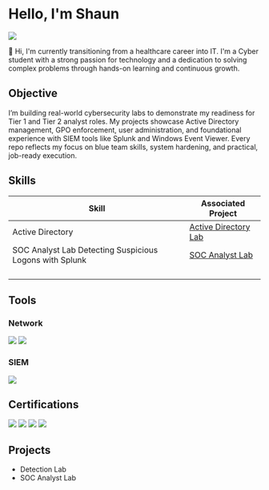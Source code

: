 # Hello, I'm Shaun
<a href="https://linkedin.com/in/shaun-carrillo"><img src="https://img.shields.io/badge/-LinkedIn-0072b1?&style=for-the-badge&logo=linkedin&logoColor=white" /></a>


👋 Hi, I'm currently transitioning from a healthcare career into IT. I'm a Cyber student with a strong passion for technology and a dedication to solving complex problems through hands-on learning and continuous growth.

## Objective

I’m building real-world cybersecurity labs to demonstrate my readiness for Tier 1 and Tier 2 analyst roles. My projects showcase Active Directory management, GPO enforcement, user administration, and foundational experience with SIEM tools like Splunk and Windows Event Viewer. Every repo reflects my focus on blue team skills, system hardening, and practical, job-ready execution.

## Skills

| Skill                                         | Associated Project         |
|-----------------------------------------------|----------------------------|
| Active Directory         | <a href="https://github.com/shaunc11/Active-Directory-Lab/tree/main">Active Directory Lab</a>|
| SOC Analyst Lab Detecting Suspicious Logons with Splunk | <a href="https://github.com/shaunc11/SOC-Analyst-Lab/blob/main/README.md">SOC Analyst Lab</a>|
|          | |
|       | |
|                  | |
|  | |

## Tools


### Network
<div>
    <img src="https://img.shields.io/badge/-Wireshark-1679A7?&style=for-the-badge&logo=Wireshark&logoColor=white" />
    <img src="https://img.shields.io/badge/-Nmap-004170?&style=for-the-badge&logo=Nmap&logoColor=white" />
</div>

### SIEM
<div>
    <img src="https://img.shields.io/badge/-Splunk-000000?&style=for-the-badge&logo=Splunk&logoColor=white" />

</div>

## Certifications
<div>
<img src="https://img.shields.io/badge/-Security%2B-FF0000?&style=for-the-badge&logo=CompTIA&logoColor=white" />
<img src="https://img.shields.io/badge/-Network%2B-007ACC?&style=for-the-badge&logo=CompTIA&logoColor=white" />
<img src="https://img.shields.io/badge/-A%2B-4D4D4D?&style=for-the-badge&logo=CompTIA&logoColor=white" />
<img src="https://img.shields.io/badge/-AZ--900-0078D4?style=for-the-badge&logo=microsoft&logoColor=white" />
</div>

## Projects
- Detection Lab
- SOC Analyst Lab
